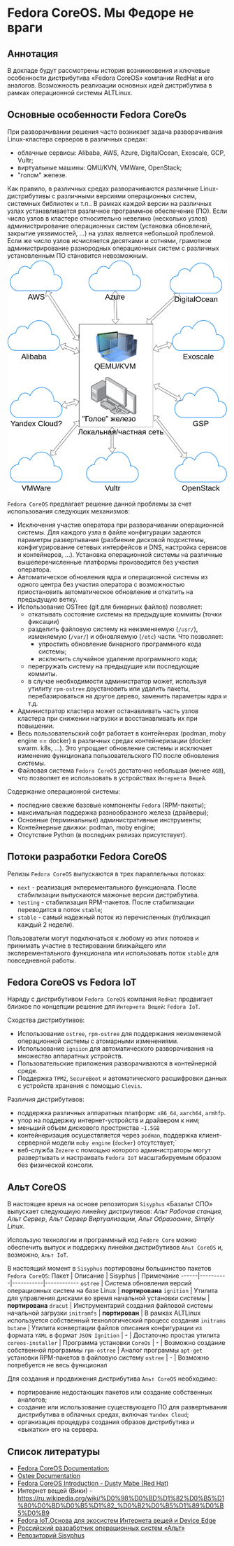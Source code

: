 # Fedora CoreOS. Мы Федоре не враги

## Аннотация
В докладе будут рассмотрены история возникновения и ключевые особенности дистрибутива «Fedora CoreOS» компании RedHat и его аналогов.
Возможность реализации основных идей дистрибутива в рамках операционной системы ALTLinux.



## Основные особенности Fedora CoreOs 

При разворачивании решения часто возникает задача разворачивания Linux-кластера серверов в различных средах:
- облачные сервисы: Alibaba, AWS, Azure, DigitalOcean, Exoscale, GCP, Vultr;
- виртуальные машины: QMU/KVN, VMWare, OpenStack;
- "голом" железе.

Как правило, в различных средах разворачиваются различные Linux-дистрибутивы с различными версиями операционных систем, системных библиотек и т.п..
В рамках каждой версии на различных узлах устанавливается различное программное обеспечение (ПО).
Если число узлов в кластере относительно невелико (несколько узлов) администрирование операционных систем (установка обновлений, закрытие уязвимостей, ...) на узлах является небольшой проблемой.
Если же число узлов исчисляется десятками и сотнями, грамотное администрирование разнородных операционных систем с различных установленным ПО становится невозможным.
![Облака](./Images/clouds.png)

`Fedora CoreOS` предлагает решение данной проблемы за счет использования следующих механизмов:
- Исключения участие оператора при разворачивании операционной системы. Для каждого узла в файле конфигурации задаются параметры развертывания (разбиение дисковой подсистемы, конфигурирование сетевых интерфейсов и DNS, настройка сервисов и контейнеров, ...). Установка операционной системы на различные вышеперечисленные платформы производится без участия оператора.
- Автоматическое обновления ядра и операционной системы из одного центра без участия оператора с возможностью приостановить автоматическое обновление и откатить на предыдущую ветку.
- Использование OSTree (git для бинарных файлов) позволяет:
  * откатывать состояние системы на предыдущие коммиты (точки фиксации)
  * разделить файловую систему на неизменяемую (`/usr/`), изменяемую (`/var/`) и обновляемую (`/etc`) части. Что позволяет:
    - упростить обновление бинарного программного кода системы;
    - исключить случайное удаление программного кода;
  * перегружать систему на предыдущие или последующие коммиты.
  * в случае необходимости администратор может, используя утилиту `rpm-ostree` доустановить или удалить пакеты, перебазироваться на другое дерево, заменить параметры ядра и т.д. 
- Администратор кластера может останавливать часть узлов кластера при снижении нагрузки и восстанавливать их при повышении.
- Весь пользовательский софт работает в контейнерах (podman, moby engine == docker) в различных средах контейнеризации (docker swarm. k8s, ...). Это упрощает обновление системы и исключает изменение функционала пользовательского ПО после обновления системы. 
- Файловая система `Fedora CoreOS` достаточно небольшая (менее `4GB`), что позволяет ее использовать в устройствах `Интернета Вещей`.

Содержание операционной системы:
- последние свежие базовые компоненты `Fedora` (RPM-пакеты);
- максимальная поддержка разнообразного железа (драйверы);
- Основные (терминальные) административные инструменты;
- Контейнерные движки: podman, moby engine;
- Отсутствие Python (в последних релизах присутствует).



## Потоки разработки Fedora CoreOS

Релизы `Fedora CoreOS` выпускаются в трех параллельных потоках:
- `next` - реализация экперементального функционала. После стабилизации выпускаются мажоные версии дистрибутива.
- `testing` - стабилизация RPM-пакетов. После стабилизации переводится в поток `stable`; 
- `stable` - самый надежный поток из перечисленных (публикация каждый 2 недели). 

Пользователи могут подключаться к любому из этих потоков и принимать участие в тестировании ближайщего или эксперементального функционала или
использовать поток `stable` для повседневной работы.

## Fedora CoreOS vs Fedora IoT

Наряду с дистрибутивом `Fedora CoreOS` компания `RedHat` продвигает близкое по концепции решение для `Интернета Вещей`: `Fedora IoT`. 

Сходства дистрибутивов:
- Использование `ostree`, `rpm-ostree` для поддержания неизменяемой операционной системы с атомарными изменениями.
- Использование `igniion` для автоматического разворачивания на множество аппаратных устройств.
- Пользовательские приложения разворачиваются в контейнерной среде.
- Поддержка `TPM2`, `SecureBoot` и автоматического расшифровки данных с устройств хранения с помощью `Clevis`. 

Различия дистрибутивов:
- поддержка различных аппаратных платформ: `x86_64`,  `aarch64`,  `armhfp`. 
- упор на поддержку интернет-устройств и драйвером к ним;
- меньший объем дискового прострнства `~1.5GB`
- контейнеризация осуществляется через `podman`, поддержка клиент-серверной модели `moby engine` (`docker`) отсутствует;`
- веб-служба `Zezere` с помощью которого администраторы могут развертывать и настраивать `Fedora IoT` масштабируемым образом без физической консоли.

## Альт CoreOS

В настоящее время на основе репозитория `Sisyphus` «Базальт СПО» выпускает следующиую линейку дистриутивов: 
*Альт Рабочая станция*, 
*Альт Сервер*,
*Альт Сервер Виртуализации*,
*Альт Образоание*,
*Simply Linux*.

Использую технологии и программный код `Fedore Core` можно обеспечить выпуск и поддержку линейки дистрибутивов `Альт CoreOS` и, возможно, `Альт IoT`.

В настоящий момент в `Sisyphus` портированы большинство пакетов `Fedora CoreOS`:
Пакет | Описание | Sisyphus  | Примечание
------|----------|-----------|------------
`ostree` | Система обновления версий операционных систем на базе Linux | **портирована**
`ignition` | Утилита для управления дисками во время начальной установки системы | **портирована**
`dracut` | Инструментарий создания  файловой системы начальной загрузки  `initramfs` | **портирован**  | В рамках ALTLinux используется собственный технологический процесс создания `initrams` 
`butane` | Утилита конвертации файлов описания конфигурации из формата `YAML` в формат `JSON Ignition` | - | Достаточно простая утилита
`coreos-installer` | Программа установки `CoreOs` | - | Возможно создание собственной программы
`rpm-ostree` | Аналог программы `apt-get` установки RPM-пакетов в файловую систему `ostree` | - | Возможно потребуется не весь функционал

Для создания и продвижения дистрибутива `Альт CoreOS` необходимо:
- портирование недостающих пакетов или создание собственных аналогов;
- создание или использование существующего ПО для развертывания дистрибутива в облачных средах, включая `Yandex Cloud`; 
- организация процедура создания образов дистрибутива и «выкатки» его на сервера.


## Список литературы
- [Fedora CoreOS Documentation](https://docs.fedoraproject.org/en-US/fedora-coreos/);
- [Ostee Documentation](https://ostreedev.github.io/ostree/)
- [Fedora CoreOS Introduction - Dusty Mabe (Red Hat)](https://www.youtube.com/watch?v=JepNm7R0LSo)
- Интернет вещей (Вики) - https://ru.wikipedia.org/wiki/%D0%98%D0%BD%D1%82%D0%B5%D1%80%D0%BD%D0%B5%D1%82_%D0%B2%D0%B5%D1%89%D0%B5%D0%B9
- [Fedora IoT.Основа для экосистем Интернета вещей и Device Edge](https://getfedora.org/ru/iot/)
- [Российский разработчик операционных систем «Альт»](https://www.basealt.ru/)
- [Репозиторий Sisyphus](http://www.sisyphus.ru/)




